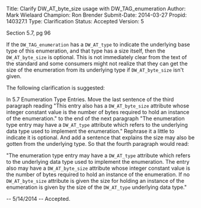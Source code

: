 Title:       Clarify DW_AT_byte_size usage with DW_TAG_enumeration
Author:      Mark Wielaard
Champion:    Ron Brender
Submit-Date: 2014-03-27
Propid:      140327.1
Type:        Clarification
Status:      Accepted
Version:     5

Section 5.7, pg 96

If the `DW_TAG_enumeration` has a `DW_AT_type` to indicate the underlying base type 
of this enumeration, and that type has a size itself, then the `DW_AT_byte_size` is 
optional.  This is not immediately clear from the text of the standard and some 
consumers might not realize that they can get the size of the enumeration from its 
underlying type if `DW_AT_byte_size` isn't given.

The following clarification is suggested:

In 5.7 Enumeration Type Entries.
Move the last sentence of the third paragraph reading "This entry also has a 
`DW_AT_byte_size` attribute whose integer constant value is the number of bytes 
required to hold an instance of the enumeration." to the end of the next paragraph
"The enumeration type entry may have a `DW_AT_type` attribute which refers to the 
underlying data type used to implement the enumeration." Rephrase it a little to 
indicate it is optional. And add a sentence that explains the size may also be 
gotten from the underlying type. So that the fourth paragraph would read:

"The enumeration type entry may have a `DW_AT_type` attribute which refers to the 
underlying data type used to implement the enumeration. The entry also may have 
a `DW_AT_byte_size` attribute whose integer constant value is the number of bytes 
required to hold an instance of the enumeration. If no `DW_AT_byte_size` attribute 
is given the size for holding an instance of the enumeration is given by the size 
of the `DW_AT_type` underlying data type."

--
5/14/2014 -- Accepted.

